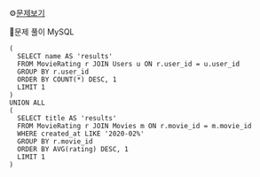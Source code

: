 ⚙[문제보기](https://leetcode.com/problems/movie-rating)



🔎문제 풀이
MySQL
```MySQL
(
  SELECT name AS 'results'
  FROM MovieRating r JOIN Users u ON r.user_id = u.user_id
  GROUP BY r.user_id
  ORDER BY COUNT(*) DESC, 1
  LIMIT 1
)
UNION ALL
(
  SELECT title AS 'results'
  FROM MovieRating r JOIN Movies m ON r.movie_id = m.movie_id
  WHERE created_at LIKE '2020-02%'
  GROUP BY r.movie_id
  ORDER BY AVG(rating) DESC, 1
  LIMIT 1
)
```